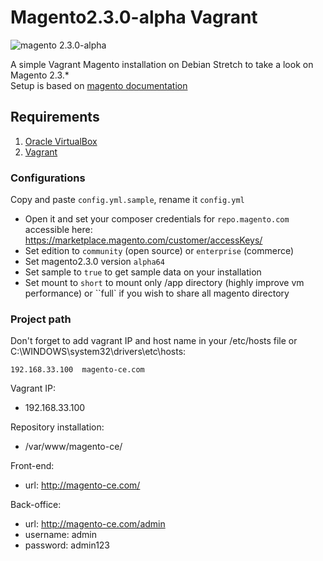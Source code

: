 # Magento2.3.0-alpha Vagrant

![magento 2.3.0-alpha](https://image.noelshack.com/fichiers/2018/36/2/1536059208-selection-012.png)

A simple Vagrant Magento installation on Debian Stretch to take a look on Magento 2.3.*<br>
Setup is based on [magento documentation](https://devdocs.magento.com/guides/v2.3/release-notes/2.3.0-alpha-install.html)

## Requirements

1. [Oracle VirtualBox](https://www.virtualbox.org/)
2. [Vagrant](https://www.vagrantup.com/)

### Configurations

Copy and paste ``config.yml.sample``, rename it ``config.yml``
- Open it and set your composer credentials for ``repo.magento.com`` accessible here:
https://marketplace.magento.com/customer/accessKeys/
- Set edition to ``community`` (open source) or ``enterprise`` (commerce)
- Set magento2.3.0 version ``alpha64`` 
- Set sample to ``true`` to get sample data on your installation
- Set mount to ``short`` to mount only /app directory (highly improve vm performance) or ``full` if you wish to share all magento directory

### Project path

Don't forget to add vagrant IP and host name in your /etc/hosts file or C:\WINDOWS\system32\drivers\etc\hosts:<br>
```
192.168.33.100  magento-ce.com
```

Vagrant IP:
- 192.168.33.100

Repository installation:
- /var/www/magento-ce/

Front-end:
- url: http://magento-ce.com/

Back-office:
- url: http://magento-ce.com/admin
- username: admin
- password: admin123
